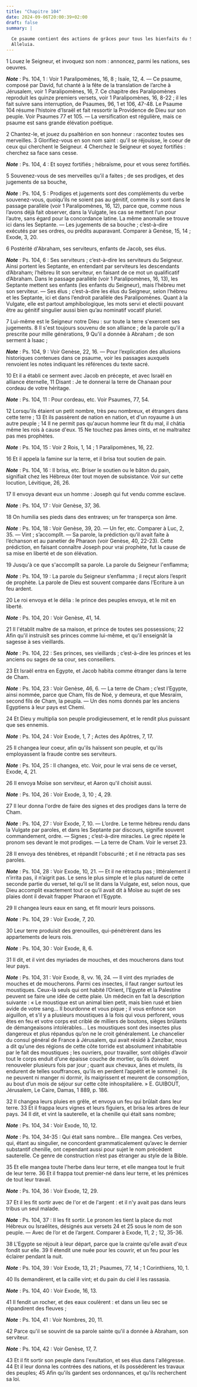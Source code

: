 ```yaml
---
title: "Chapitre 104"
date: 2024-09-06T20:00:39+02:00
draft: false
summary: |
  
  Ce psaume contient des actions de grâces pour tous les bienfaits du Seigneur envers son peuple, et le récit de ses bienfaits depuis la vocation d’Abraham jusqu’à l’entrée des Hébreux dans la Terre Promise.
  Alleluia.
---
```



1 Louez le Seigneur, et invoquez son nom : annoncez, parmi les nations, ses oeuvres.

***Note*** :  Ps. 104, 1 : Voir 1 Paralipomènes, 16, 8 ; Isaïe, 12, 4. ― Ce psaume, composé par David, fut chanté à la fête de la translation de l’arche à Jérusalem, voir 1 Paralipomènes, 16, 7. Ce chapitre des Paralipomènes reproduit les quinze premiers versets, voir 1 Paralipomènes, 16, 8-22 ; il les fait suivre sans interruption, de Psaumes, 96, 1 et 106, 47-48. Le Psaume 104 résume l’histoire d’Israël et fait ressortir la Providence de Dieu sur son peuple. Voir Psaumes 77 et 105. ― La versification est régulière, mais ce psaume est sans grande élévation poétique.

2 Chantez-le, et jouez du psaltérion en son honneur : racontez toutes ses merveilles. 3 Glorifiez-vous en son nom saint : qu'il se réjouisse, le coeur de ceux qui cherchent le Seigneur. 4 Cherchez le Seigneur et soyez fortifiés : cherchez sa face sans cesse.

***Note*** :  Ps. 104, 4 : Et soyez fortifiés ; hébraïsme, pour et vous serez fortifiés.

5 Souvenez-vous de ses merveilles qu'il a faites ; de ses prodiges, et des jugements de sa bouche,

***Note*** :  Ps. 104, 5 : Prodiges et jugements sont des compléments du verbe souvenez-vous, quoiqu’ils ne soient pas au génitif, comme ils y sont dans le passage parallèle (voir 1 Paralipomènes, 16, 12), parce que, comme nous l’avons déjà fait observer, dans la Vulgate, les cas se mettent l’un pour l’autre, sans égard pour la concordance latine. La même anomalie se trouve ici dans les Septante. ― Les jugements de sa bouche ; c’est-à-dire exécutés par ses ordres, ou prédits auparavant. Comparer à Genèse, 15, 14 ; Exode, 3, 20.

6 Postérité d'Abraham, ses serviteurs, enfants de Jacob, ses élus.

***Note*** :  Ps. 104, 6 : Ses serviteurs ; c’est-à-dire les serviteurs du Seigneur. Ainsi portent les Septante, en entendant par serviteurs les descendants d’Abraham; l’hébreu lit son serviteur, en faisant de ce mot un qualificatif d’Abraham. Dans le passage parallèle (voir 1 Paralipomènes, 16, 13), les Septante mettent ses enfants (les enfants du Seigneur), mais l’hébreu met son serviteur. ― Ses élus ; c’est-à-dire les élus du Seigneur, selon l’hébreu et les Septante, ici et dans l’endroit parallèle des Paralipomènes. Quant à la Vulgate, elle est partout amphibologique, les mots servi et electii pouvant être au génitif singulier aussi bien qu’au nominatif vocatif pluriel.


7 Lui-même est le Seigneur notre Dieu : sur toute la terre s'exercent ses jugements. 8 Il s'est toujours souvenu de son alliance ; de la parole qu'il a prescrite pour mille générations, 9 Qu'il a donnée à Abraham ; de son serment à Isaac ;

***Note*** :  Ps. 104, 9 : Voir Genèse, 22, 16. ― Pour l’explication des allusions historiques contenues dans ce psaume, voir les passages auxquels renvoient les notes indiquant les références du texte sacré.

10 Et il a établi ce serment avec Jacob en précepte, et avec Israël en alliance éternelle, 11 Disant : Je te donnerai la terre de Chanaan pour cordeau de votre héritage.

***Note*** :  Ps. 104, 11 : Pour cordeau, etc. Voir Psaumes, 77, 54.


12 Lorsqu'ils étaient un petit nombre, très peu nombreux, et étrangers dans cette terre ; 13 Et ils passèrent de nation en nation, et d'un royaume à un autre peuple ; 14 Il ne permit pas qu'aucun homme leur fît du mal, il châtia même les rois à cause d'eux. 15 Ne touchez pas âmes oints, et ne maltraitez pas mes prophètes.

***Note*** :  Ps. 104, 15 : Voir 2 Rois, 1, 14 ; 1 Paralipomènes, 16, 22.


16 Et il appela la famine sur la terre, et il brisa tout soutien de pain.

***Note*** :  Ps. 104, 16 : Il brisa, etc. Briser le soutien ou le bâton du pain, signifiait chez les Hébreux ôter tout moyen de subsistance. Voir sur cette locution, Lévitique, 26, 26.

17 Il envoya devant eux un homme : Joseph qui fut vendu comme esclave.

***Note*** :  Ps. 104, 17 : Voir Genèse, 37, 36.

18 On humilia ses pieds dans des entraves; un fer transperça son âme.

***Note*** :  Ps. 104, 18 : Voir Genèse, 39, 20. ― Un fer, etc. Comparer à Luc, 2, 35. ― Vint ; s’accomplît. ― Sa parole, la prédiction qu’il avait faite à l’échanson et au panetier de Pharaon (voir Genèse, 40, 22-23). Cette prédiction, en faisant connaître Joseph pour vrai prophète, fut la cause de sa mise en liberté et de son élévation.

19 Jusqu'à ce que s'accomplît sa parole. La parole du Seigneur l'enflamma;

***Note*** :  Ps. 104, 19 : La parole du Seigneur s’enflamma ; il reçut alors l’esprit de prophète. La parole de Dieu est souvent comparée dans l’Ecriture à un feu ardent.


20 Le roi envoya et le délia : le prince des peuples envoya, et le mit en liberté.

***Note*** :  Ps. 104, 20 : Voir Genèse, 41, 14.

21 Il l'établit maître de sa maison, et prince de toutes ses possessions; 22 Afin qu'il instruisît ses princes comme lui-même, et qu'il enseignât la sagesse à ses vieillards.

***Note*** :  Ps. 104, 22 : Ses princes, ses vieillards ; c’est-à-dire les princes et les anciens ou sages de sa cour, ses conseillers.


23 Et Israël entra en Egypte, et Jacob habita comme étranger dans la terre de Cham.

***Note*** :  Ps. 104, 23 : Voir Genèse, 46, 6. ― La terre de Cham ; c’est l’Egypte, ainsi nommée, parce que Cham, fils de Noé, y demeura, et que Mesraïm, second fils de Cham, la peupla. ― Un des noms donnés par les anciens Egyptiens à leur pays est Chemi.

24 Et Dieu y multiplia son peuple prodigieusement, et le rendit plus puissant que ses ennemis.

***Note*** :  Ps. 104, 24 : Voir Exode, 1, 7 ; Actes des Apôtres, 7, 17.

25 Il changea leur coeur, afin qu'ils haïssent son peuple, et qu'ils employassent la fraude contre ses serviteurs.

***Note*** :  Ps. 104, 25 : Il changea, etc. Voir, pour le vrai sens de ce verset, Exode, 4, 21.


26 Il envoya Moïse son serviteur, et Aaron qu'il choisit aussi.

***Note*** :  Ps. 104, 26 : Voir Exode, 3, 10 ; 4, 29.

27 Il leur donna l'ordre de faire des signes et des prodiges dans la terre de Cham.

***Note*** :  Ps. 104, 27 : Voir Exode, 7, 10. ― L’ordre. Le terme hébreu rendu dans la Vulgate par paroles, et dans les Septante par discours, signifie souvent commandement, ordre. ― Signes ; c’est-à-dire miracles. Le grec répète le pronom ses devant le mot prodiges. ― La terre de Cham. Voir le verset 23.

28 Il envoya des ténèbres, et répandit l'obscurité ; et il ne rétracta pas ses paroles.

***Note*** :  Ps. 104, 28 : Voir Exode, 10, 21. ― Et il ne rétracta pas ; littéralement il n’irrita pas, il n’aigrit pas. Le sens le plus simple et le plus naturel de cette seconde partie du verset, tel qu’il se lit dans la Vulgate, est, selon nous, que Dieu accomplit exactement tout ce qu’il avait dit à Moïse au sujet de ses plaies dont il devait frapper Pharaon et l’Egypte.

29 Il changea leurs eaux en sang, et fit mourir leurs poissons.

***Note*** :  Ps. 104, 29 : Voir Exode, 7, 20.

30 Leur terre produisit des grenouilles, qui-pénétrèrent dans les appartements de leurs rois.

***Note*** :  Ps. 104, 30 : Voir Exode, 8, 6.


31 Il dit, et il vint des myriades de mouches, et des moucherons dans tout leur pays.

***Note*** :  Ps. 104, 31 : Voir Exode, 8, vv. 16, 24. ― Il vint des myriades de mouches et de moucherons. Parmi ces insectes, il faut ranger surtout les moustiques. Ceux-là seuls qui ont habité l’Orient, l’Egypte et la Palestine peuvent se faire une idée de cette plaie. Un médecin en fait la description suivante : « Le moustique est un animal bien petit, mais bien rusé et bien avide de votre sang… Il bourdonne et vous pique ; il vous enfonce son aiguillon, et s’il y a plusieurs moustiques à la fois qui vous perforent, vous êtes en feu et votre corps est criblé de milliers de boutons, sièges brûlants de démangeaisons intolérables… Les moustiques sont des insectes plus dangereux et plus répandus qu’on ne le croit généralement. Le chancelier du consul général de France à Jérusalem, qui avait résidé à Zanzibar, nous a dit qu’une des régions de cette côte torride est absolument inhabitable par le fait des moustiques ; les ouvriers, pour travailler, sont obligés d’avoir tout le corps enduit d’une épaisse couche de mortier,
qu’ils doivent renouveler plusieurs fois par jour ; quant aux chevaux, ânes et mulets, ils endurent de telles souffrances, qu’ils en perdent l’appétit et le sommeil ; ils ne peuvent ni manger ni dormir, ils maigrissent et meurent de consomption, au bout d’un mois de séjour sur cette côte inhospitalière. » E. GUIBOUT, Jérusalem, Le Caire, Damas, 1 889, p. 186.

32 Il changea leurs pluies en grêle, et envoya un feu qui brûlait dans leur terre. 33 Et il frappa leurs vignes et leurs figuiers, et brisa les arbres de leur pays. 34 Il dit, et vint la sauterelle, et la chenille qui était sans nombre;

***Note*** :  Ps. 104, 34 : Voir Exode, 10, 12.

***Note*** :  Ps. 104, 34-35 : Qui était sans nombre… Elle mangea. Ces verbes, qui, étant au singulier, ne concordent grammaticalement qu’avec le dernier substantif chenille, ont cependant aussi pour sujet le nom précédent sauterelle. Ce genre de construction n’est pas étranger au style de la Bible.

35 Et elle mangea toute l'herbe dans leur terre, et elle mangea tout le fruit de leur terre. 36 Et il frappa tout premier-né dans leur terre, et les prémices de tout leur travail.

***Note*** :  Ps. 104, 36 : Voir Exode, 12, 29.


37 Et il les fit sortir avec de l'or et de l'argent : et il n'y avait pas dans leurs tribus un seul malade.

***Note*** :  Ps. 104, 37 : Il les fit sortir. Le pronom les tient la place du mot Hébreux ou Israélites, désignés aux versets 24 et 25 sous le nom de son peuple. ― Avec de l’or et de l’argent. Comparer à Exode, 11, 2 ; 12, 35-36.

38 L'Egypte se réjouit à leur départ, parce que la crainte qu'elle avait d'eux fondit sur elle. 39 Il étendit une nuée pour les couvrir, et un feu pour les éclairer pendant la nuit.

***Note*** :  Ps. 104, 39 : Voir Exode, 13, 21 ; Psaumes, 77, 14 ; 1 Corinthiens, 10, 1.

40 Ils demandèrent, et la caille vint; et du pain du ciel il les rassasia.

***Note*** :  Ps. 104, 40 : Voir Exode, 16, 13.

41 Il fendit un rocher, et des eaux coulèrent : et dans un lieu sec se répandirent des fleuves ;

***Note*** :  Ps. 104, 41 : Voir Nombres, 20, 11.


42 Parce qu'il se souvint de sa parole sainte qu'il a donnée à Abraham, son serviteur.

***Note*** :  Ps. 104, 42 : Voir Genèse, 17, 7.

43 Et il fit sortir son peuple dans l'exultation, et ses élus dans l'allégresse. 44 Et il leur donna les contrées des nations, et ils possédèrent les travaux des peuples; 45 Afin qu'ils gardent ses ordonnances, et qu'ils recherchent sa loi.

